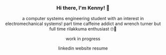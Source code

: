 <h3 align="center">Hi there, I'm Kenny! 👋</h3>
<p align="center">a computer systems engineering student with an interest in electromechanical systems! part time caffeine addict and wrench turner but full time rilakkuma enthusiast 🙄🐻</p>
<p align="center">work in progress</p>
<p align="center">linkedin website resume</p>

<!--
**kennyddeng/kennyddeng** is a ✨ _special_ ✨ repository because its `README.md` (this file) appears on your GitHub profile.

Here are some ideas to get you started:

- 🔭 I’m currently working on ...
- 🌱 I’m currently learning ...
- 👯 I’m looking to collaborate on ...
- 🤔 I’m looking for help with ...
- 💬 Ask me about ...
- 📫 How to reach me: ...
- 😄 Pronouns: ...
- ⚡ Fun fact: ...
-->
